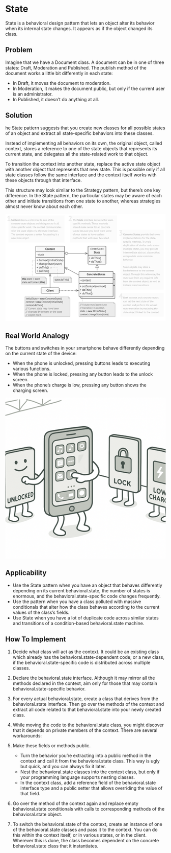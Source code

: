 # State
State is a behavioral design pattern that lets an object alter its behavior when its internal state changes. It appears as if the object changed its class.

## Problem
Imagine that we have a Document class. A document can be in one of three states: Draft, Moderation and Published. The publish method of the document works a little bit differently in each state:

* In Draft, it moves the document to moderation.
* In Moderation, it makes the document public, but only if the current user is an administrator.
* In Published, it doesn’t do anything at all.

## Solution
he State pattern suggests that you create new classes for all possible states of an object and extract all state-specific behaviors into these classes.

Instead of implementing all behaviors on its own, the original object, called context, stores a reference to one of the state objects that represents its current state, and delegates all the state-related work to that object.

To transition the context into another state, replace the active state object with another object that represents that new state. This is possible only if all state classes follow the same interface and the context itself works with these objects through that interface.

This structure may look similar to the Strategy pattern, but there’s one key difference. In the State pattern, the particular states may be aware of each other and initiate transitions from one state to another, whereas strategies almost never know about each other.

![img.png](img.png)

## Real World Analogy
The buttons and switches in your smartphone behave differently depending on the current state of the device:

   * When the phone is unlocked, pressing buttons leads to executing various functions. 
   * When the phone is locked, pressing any button leads to the unlock screen. 
   * When the phone’s charge is low, pressing any button shows the charging screen.

![img_1.png](img_1.png)

## Applicability
- Use the State pattern when you have an object that behaves differently depending on its current behavioral.state, the number of states is enormous, and the behavioral.state-specific code changes frequently.
- Use the pattern when you have a class polluted with massive conditionals that alter how the class behaves according to the current values of the class’s fields.
- Use State when you have a lot of duplicate code across similar states and transitions of a condition-based behavioral.state machine.

## How To Implement
1. Decide what class will act as the context. It could be an existing class which already has the behavioral.state-dependent code; or a new class, if the behavioral.state-specific code is distributed across multiple classes.

2. Declare the behavioral.state interface. Although it may mirror all the methods declared in the context, aim only for those that may contain behavioral.state-specific behavior.

3. For every actual behavioral.state, create a class that derives from the behavioral.state interface. Then go over the methods of the context and extract all code related to that behavioral.state into your newly created class.

4. While moving the code to the behavioral.state class, you might discover that it depends on private members of the context. There are several workarounds:

5. Make these fields or methods public. 
   * Turn the behavior you’re extracting into a public method in the context and call it from the behavioral.state class. This way is ugly but quick, and you can always fix it later. 
   * Nest the behavioral.state classes into the context class, but only if your programming language supports nesting classes. 
   * In the context class, add a reference field of the behavioral.state interface type and a public setter that allows overriding the value of that field.

6. Go over the method of the context again and replace empty behavioral.state conditionals with calls to corresponding methods of the behavioral.state object.

7. To switch the behavioral.state of the context, create an instance of one of the behavioral.state classes and pass it to the context. You can do this within the context itself, or in various states, or in the client. Wherever this is done, the class becomes dependent on the concrete behavioral.state class that it instantiates.